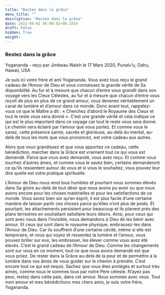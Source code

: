 ```yaml
---
title: "Restez dans la grâce"
menu_title: ""
description: "Restez dans la grâce"
date: 2022-06-01 06:00:01+00:1034
draft: False
hidden: True
weight:
---
```

### Restez dans la grâce

Yogananda - reçu par Jimbeau Walsh le 17 Mars 2020, Punalu’u, Oahu, Hawaii, USA

Je suis ici votre frère et ami Yogananda. Vous avez tous reçu le grand cadeau de l’Amour de Dieu et vous connaissez la grande vérité de Sa disponibilité. Au fur et à mesure que chacun d’entre vous grandit dans son voyage vers les Cieux Célestes, au fur et à mesure que chacun d’entre vous reçoit de plus en plus de ce grand amour, vous devenez véritablement un canal de lumière et d’amour dans ce monde. Donc avant tout, rappelez-vous ce que le Maître a dit : « Cherchez d’abord le Royaume des Cieux et tout le reste vous sera donné ». C’est une grande vérité et cela indique ce qui est le plus important dans ce voyage car tout le reste vous sera donné. Le chemin sera éclairé par l’amour que vous portez. Et comme vous le savez, cette présence sainte, sacrée et glorieuse, au-delà du mental, au-delà de tous les mots que vous prononcez, est votre cadeau aux autres.

Alors que vous grandissez et que vous apportez ce cadeau, cette bénédiction, marcher dans la Grâce est vraiment tout ce qui vous est demandé. Parce que vous avez demandé, vous avez reçu. Et comme vous touchez d’autres âmes, et comme vous le savez bien, certains demanderont ce qu’ils ressentent autour de vous et si vous le souhaitez, vous pouvez leur dire quelle est votre pratique spirituelle.

L’Amour de Dieu nous rend tous humbles et pourtant nous sommes élevés dans Sa gloire au-delà de tout désir que nous avons pu avoir ou que nous avons encore pour les choses matérielles et pour les satisfactions de ce monde. Vous savez bien sûr qu’en esprit, il est plus facile d’une certaine manière de laisser partir ces choses parce qu’elles n’ont plus de poids. Et pourtant, les attachements persistent pour beaucoup et ils planent près des plans terrestres en souhaitant satisfaire leurs désirs. Ainsi, pour ceux qui sont avec nous dans l’invisible, nous demandons à Dieu de les bénir avec amour. Et ceux qui sont dans le royaume physique, embrassez-les dans l’Amour de Dieu. Car ils souffrent d’une certaine cécité, même si elle est temporaire, et vous qui voyez et ressentez la lumière et l’amour, vous pouvez briller sur eux, les embrasser, les élever comme vous avez été élevés. C’est le grand cadeau de l’Amour de Dieu. Comme les changements sont sur vous en ce moment, tout ce que nous avons demandé est que vous priiez. De rester dans la Grâce au-delà de la peur et de permettre à la lumière dans vos âmes de vous guider sur le chemin à prendre. C’est encore tout ce qui est requis. Sachez que vous êtes protégés et surtout très aimés, comme nous le sommes tous par notre Père céleste. N’ayez pas peur, restez dans cette paix, dans cet amour. Nous sommes avec vous. Tout mon amour et mes bénédictions mes chers amis, je suis votre frère, Yogananda.



